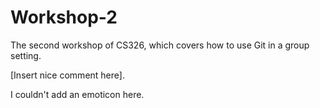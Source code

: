 # Workshop-2

The second workshop of CS326, which covers how to use Git in a group setting.

[Insert nice comment here].


I couldn't add an emoticon here.
